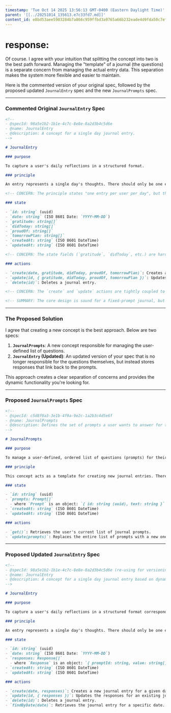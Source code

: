 ```yaml
---
timestamp: 'Tue Oct 14 2025 13:56:13 GMT-0400 (Eastern Daylight Time)'
parent: '[[../20251014_135613.e7c33fd7.md]]'
content_id: e8bd53aee5903284b7a866c959ffbd3a9765a66b232eade4d9fda50c7ef09368
---
```


# response:

Of course. I agree with your intuition that splitting the concept into two is the best path forward. Managing the "template" of a journal (the questions) is a separate concern from managing the actual entry data. This separation makes the system more flexible and easier to maintain.

Here is the commented version of your original spec, followed by the proposed updated `JournalEntry` spec and the new `JournalPrompts` spec.

***

### Commented Original `JournalEntry` Spec

```md
<!--
- @specId: 98a5e1b2-1b1e-4c7c-8e8e-8a2d3b4c5d6e
- @name: JournalEntry
- @description: A concept for a single day journal entry.
-->

# JournalEntry

### purpose

To capture a user's daily reflections in a structured format.

### principle

An entry represents a single day's thoughts. There should only be one entry per user per day.

<!-- CONCERN: The principle states "one entry per user per day", but the actions primarily use `id` for retrieval and modification. This means there's no built-in way to query for a specific day's entry, which is the primary use case. An action like `findByDate` would better enforce this principle. -->

### state

- `id: string` (uuid)
- `date: string` (ISO 8601 Date: `YYYY-MM-DD`)
- `gratitude: string[]`
- `didToday: string[]`
- `proudOf: string[]`
- `tomorrowPlan: string[]`
- `createdAt: string` (ISO 8601 DateTime)
- `updatedAt: string` (ISO 8601 DateTime)

<!-- CONCERN: The state fields (`gratitude`, `didToday`, etc.) are hardcoded. This is the main issue you've identified. It's inflexible and prevents users from customizing their journaling experience. If a user wants to add a new prompt like "What did I learn today?", a state migration would be required. This structure is not scalable. -->

### actions

- `create(date, gratitude, didToday, proudOf, tomorrowPlan)`: Creates a new journal entry for a given date.
- `update(id, { gratitude, didToday, proudOf, tomorrowPlan })`: Updates an existing journal entry.
- `delete(id)`: Deletes a journal entry.

<!-- CONCERN: The `create` and `update` actions are tightly coupled to the hardcoded state fields. Any change to the journaling prompts requires changing these action signatures, which is brittle. -->

<!-- SUMMARY: The core design is sound for a fixed-prompt journal, but its lack of flexibility is a major limitation. The following proposed specs address these concerns by separating the prompt management from the entry data. -->
```

***

### The Proposed Solution

I agree that creating a new concept is the best approach. Below are two specs:

1. **`JournalPrompts`**: A new concept responsible for managing the user-defined list of questions.
2. **`JournalEntry` (Updated)**: An updated version of your spec that is no longer responsible for the questions themselves, but instead stores responses that link back to the prompts.

This approach creates a clear separation of concerns and provides the dynamic functionality you're looking for.

***

### Proposed `JournalPrompts` Spec

```md
<!--
- @specId: c5d8f0a3-3e1b-4f9a-9e2c-1a2b3c4d5e6f
- @name: JournalPrompts
- @description: Defines the set of prompts a user wants to answer for their journal entries.
-->

# JournalPrompts

### purpose

To manage a user-defined, ordered list of questions (prompts) for their journal.

### principle

This concept acts as a template for creating new journal entries. There is typically one set of prompts per user. The order of the prompts is significant and should be preserved.

### state

- `id: string` (uuid)
- `prompts: Prompt[]`
  - where `Prompt` is an object: `{ id: string (uuid), text: string }`
- `createdAt: string` (ISO 8601 DateTime)
- `updatedAt: string` (ISO 8601 DateTime)

### actions

- `get()`: Retrieves the user's current list of journal prompts.
- `update(prompts)`: Replaces the entire list of prompts with a new one. This action can be used to add, remove, and reorder prompts.
```

***

### Proposed Updated `JournalEntry` Spec

```md
<!--
- @specId: 98a5e1b2-1b1e-4c7c-8e8e-8a2d3b4c5d6e (re-using for versioning)
- @name: JournalEntry
- @description: A concept for a single day journal entry based on dynamic prompts.
-->

# JournalEntry

### purpose

To capture a user's daily reflections in a structured format corresponding to their defined prompts.

### principle

An entry represents a single day's thoughts. There should only be one entry per user per day. Each response within an entry is linked to a specific prompt.

### state

- `id: string` (uuid)
- `date: string` (ISO 8601 Date: `YYYY-MM-DD`)
- `responses: Response[]`
  - where `Response` is an object: `{ promptId: string, value: string[] }`
- `createdAt: string` (ISO 8601 DateTime)
- `updatedAt: string` (ISO 8601 DateTime)

### actions

- `create(date, responses)`: Creates a new journal entry for a given date with a list of responses.
- `update(id, { responses })`: Updates the responses for an existing journal entry.
- `delete(id)`: Deletes a journal entry.
- `findByDate(date)`: Retrieves the journal entry for a specific date.
```
